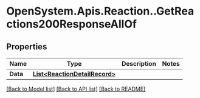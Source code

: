 # OpenSystem.Apis.Reaction..GetReactions200ResponseAllOf

## Properties

Name | Type | Description | Notes
------------ | ------------- | ------------- | -------------
**Data** | [**List&lt;ReactionDetailRecord&gt;**](ReactionDetailRecord.md) |  | 

[[Back to Model list]](../README.md#documentation-for-models) [[Back to API list]](../README.md#documentation-for-api-endpoints) [[Back to README]](../README.md)

